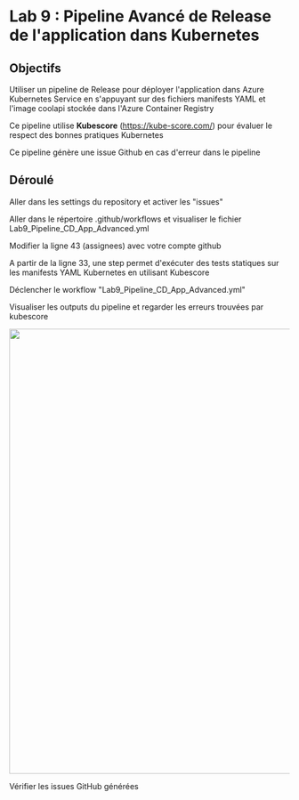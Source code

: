 # Lab 9 : Pipeline Avancé de Release de l'application dans Kubernetes

## Objectifs
Utiliser un pipeline de Release pour déployer l'application dans Azure Kubernetes Service en s'appuyant sur des fichiers manifests YAML et l'image coolapi stockée dans l'Azure Container Registry

Ce pipeline utilise **Kubescore** (https://kube-score.com/) pour évaluer le respect des bonnes pratiques Kubernetes

Ce pipeline génère une issue Github en cas d'erreur dans le pipeline

## Déroulé
Aller dans les settings du repository et activer les "issues"

Aller dans le répertoire .github/workflows et visualiser le fichier Lab9_Pipeline_CD_App_Advanced.yml

Modifier la ligne 43 (assignees) avec votre compte github

A partir de la ligne 33, une step permet d'exécuter des tests statiques sur les manifests YAML Kubernetes en utilisant Kubescore

Déclencher le workflow "Lab9_Pipeline_CD_App_Advanced.yml"

Visualiser les outputs du pipeline et regarder les erreurs trouvées par kubescore

<img width='800' src='https://github.com/FrenchBarbusCorp/Workshop-Terraform-AKS-2days/blob/main/images/lab9-kubescore-error.jpg'/> 

Vérifier les issues GitHub générées
